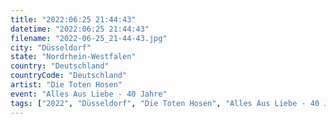```yaml
---
title: "2022:06:25 21:44:43"
datetime: "2022:06:25 21:44:43"
filename: "2022-06-25_21-44-43.jpg"
city: "Düsseldorf"
state: "Nordrhein-Westfalen"
country: "Deutschland"
countryCode: "Deutschland"
artist: "Die Toten Hosen"
event: "Alles Aus Liebe - 40 Jahre"
tags: ["2022", "Düsseldorf", "Die Toten Hosen", "Alles Aus Liebe - 40 Jahre", Konzert, "Deutschland"]
---
```

